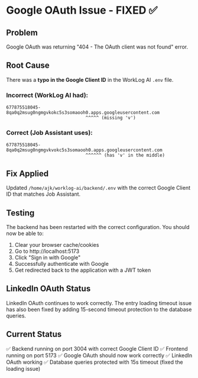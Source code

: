 # Google OAuth Issue - FIXED ✅

## Problem
Google OAuth was returning "404 - The OAuth client was not found" error.

## Root Cause
There was a **typo in the Google Client ID** in the WorkLog AI `.env` file.

### Incorrect (WorkLog AI had):
```
677875518045-8qa0q2msug0ngmgvkokc5s3somaooh0.apps.googleusercontent.com
                              ^^^^^ (missing 'v')
```

### Correct (Job Assistant uses):
```
677875518045-8qa0q2msug0ngmgvkvokc5s3somaooh0.apps.googleusercontent.com
                              ^^^^^^ (has 'v' in the middle)
```

## Fix Applied
Updated `/home/ajk/worklog-ai/backend/.env` with the correct Google Client ID that matches Job Assistant.

## Testing
The backend has been restarted with the correct configuration. You should now be able to:

1. Clear your browser cache/cookies
2. Go to http://localhost:5173
3. Click "Sign in with Google"
4. Successfully authenticate with Google
5. Get redirected back to the application with a JWT token

## LinkedIn OAuth Status
LinkedIn OAuth continues to work correctly. The entry loading timeout issue has also been fixed by adding 15-second timeout protection to the database queries.

## Current Status
✅ Backend running on port 3004 with correct Google Client ID
✅ Frontend running on port 5173
✅ Google OAuth should now work correctly
✅ LinkedIn OAuth working
✅ Database queries protected with 15s timeout (fixed the loading issue)